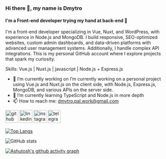 ### Hi there 👋, my name is Dmytro
#### I'm a Front-end developer trying my hand at back-end 🤫
I'm a front-end developer specializing in Vue, Nuxt, and WordPress, with experience in Node.js and MongoDB. I build responsive, SEO-optimized websites, custom admin dashboards, and data-driven platforms with advanced user management systems. Additionally, I handle complex API integrations. This is my personal GitHub account where I explore projects that spark my curiosity.

Skills: Vue.js | Nuxt.js | javascript | Node.js + Express.js

- 🔭 I’m currently working on I’m currently working on a personal project using Vue.js and Nuxt.js on the client side, with Node.js, Express.js, MongoDB, and various APIs on the server side. 
- 🌱 I’m currently learning TypeScript and Node.js in more depth 
- 📫 How to reach me: dmytro.pal.work@gmail.com 


[<img src='https://cdn.jsdelivr.net/npm/simple-icons@3.0.1/icons/github.svg' alt='github' height='40'>](https://github.com/leggok)  [<img src='https://cdn.jsdelivr.net/npm/simple-icons@3.0.1/icons/linkedin.svg' alt='linkedin' height='40'>](https://www.linkedin.com/in/dmytro-palianytsia-870b28217/)  [<img src='https://cdn.jsdelivr.net/npm/simple-icons@3.0.1/icons/instagram.svg' alt='instagram' height='40'>](https://www.instagram.com/dima___pal/)  [<img src='https://cdn.jsdelivr.net/npm/simple-icons@3.0.1/icons/telegram.svg' alt='telegram' height='40'>](https://t.me/dima_pal)  

[![Top Langs](https://github-readme-stats.vercel.app/api/top-langs/?username=leggok)](https://github.com/anuraghazra/github-readme-stats)

![GitHub stats](https://github-readme-stats.vercel.app/api?username=leggok&show_icons=true&count_private=true)  


[![Ashutosh's github activity graph](https://github-readme-activity-graph.vercel.app/graph?username=leggok&theme=vue&custom_title=I'm%20ashamed,%20but%20it's%20because%20I'm%20forced%20to%20use%20BitBucket%20at%20work&hide_border=true)](https://github.com/ashutosh00710/github-readme-activity-graph)
